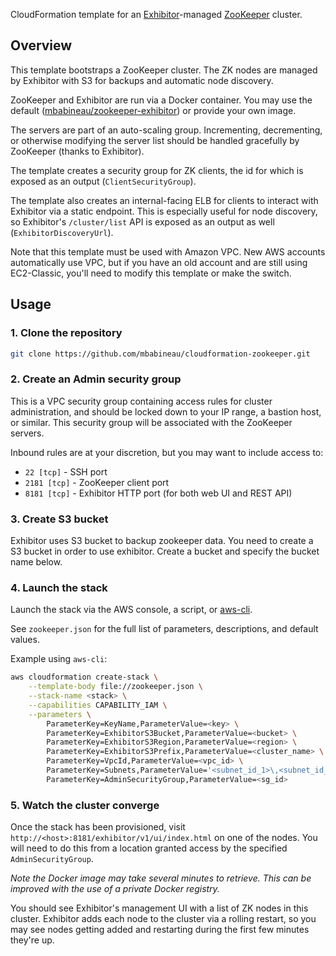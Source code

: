CloudFormation template for an [Exhibitor](https://github.com/Netflix/exhibitor)-managed [ZooKeeper](http://zookeeper.apache.org/) cluster.

## Overview

This template bootstraps a ZooKeeper cluster. The ZK nodes are managed by Exhibitor with S3 for backups and automatic node discovery.

ZooKeeper and Exhibitor are run via a Docker container. You may use the default ([mbabineau/zookeeper-exhibitor](https://github.com/mbabineau/docker-zk-exhibitor)) or provide your own image.

The servers are part of an auto-scaling group. Incrementing, decrementing, or otherwise modifying the server list should be handled gracefully by ZooKeeper (thanks to Exhibitor).

The template creates a security group for ZK clients, the id for which is exposed as an output (`ClientSecurityGroup`).

The template also creates an internal-facing ELB for clients to interact with Exhibitor via a static endpoint. This is especially useful for node discovery, so Exhibitor's `/cluster/list` API is exposed as an output as well (`ExhibitorDiscoveryUrl`).

Note that this template must be used with Amazon VPC. New AWS accounts automatically use VPC, but if you have an old account and are still using EC2-Classic, you'll need to modify this template or make the switch.

## Usage

### 1. Clone the repository
```bash
git clone https://github.com/mbabineau/cloudformation-zookeeper.git
```

### 2. Create an Admin security group
This is a VPC security group containing access rules for cluster administration, and should be locked down to your IP range, a bastion host, or similar. This security group will be associated with the ZooKeeper servers.

Inbound rules are at your discretion, but you may want to include access to:
* `22 [tcp]` - SSH port
* `2181 [tcp]` - ZooKeeper client port
* `8181 [tcp]` - Exhibitor HTTP port (for both web UI and REST API)

### 3. Create S3 bucket
Exhibitor uses S3 bucket to backup zookeeper data. You need to create a S3 bucket in order to use exhibitor. Create a bucket and specify the bucket name below.

### 4. Launch the stack
Launch the stack via the AWS console, a script, or [aws-cli](https://github.com/aws/aws-cli).

See `zookeeper.json` for the full list of parameters, descriptions, and default values.

Example using `aws-cli`:
```bash
aws cloudformation create-stack \
    --template-body file://zookeeper.json \
    --stack-name <stack> \
    --capabilities CAPABILITY_IAM \
    --parameters \
        ParameterKey=KeyName,ParameterValue=<key> \
        ParameterKey=ExhibitorS3Bucket,ParameterValue=<bucket> \
        ParameterKey=ExhibitorS3Region,ParameterValue=<region> \
        ParameterKey=ExhibitorS3Prefix,ParameterValue=<cluster_name> \
        ParameterKey=VpcId,ParameterValue=<vpc_id> \
        ParameterKey=Subnets,ParameterValue='<subnet_id_1>\,<subnet_id_2>' \
        ParameterKey=AdminSecurityGroup,ParameterValue=<sg_id>
```

### 5. Watch the cluster converge
Once the stack has been provisioned, visit `http://<host>:8181/exhibitor/v1/ui/index.html` on one of the nodes. You will need to do this from a location granted access by the specified `AdminSecurityGroup`.

_Note the Docker image may take several minutes to retrieve. This can be improved with the use of a private Docker registry._

You should see Exhibitor's management UI with a list of ZK nodes in this cluster. Exhibitor adds each node to the cluster via a rolling restart, so you may see nodes getting added and restarting during the first few minutes they're up.
